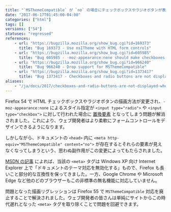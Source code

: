 ```yaml
---
title: "`MSThemeCompatible` が `no` の場合にチェックボックスやラジオボタンが表示されません"
date: "2017-06-17T01:45:00-04:00"
categories: ["html"]
tags: []
versions: ["54"]
statuses: "regressed"
references:
    - url: "https://bugzilla.mozilla.org/show_bug.cgi?id=169373"
      title: "Bug 169373 - Use nsITheme with HTML form controls"
    - url: "https://bugzilla.mozilla.org/show_bug.cgi?id=605985"
      title: "Bug 605985 - -moz-appearance:none should make checkboxes and radios be non-replaced elements (except on Android)"
    - url: "https://bugzilla.mozilla.org/show_bug.cgi?id=966240"
      title: "Bug 966240 - Drop support for MSThemeCompatible"
    - url: "https://bugzilla.mozilla.org/show_bug.cgi?id=1373417"
      title: "Bug 1373417 - Checkboxes and radio buttons are not displayed on Firefox 54+ when <meta http-equiv=\"MSTHEMECOMPATIBLE\" content=\"no\"> is specified"
aliases:
    - "/ja/docs/2017/checkboxes-and-radio-buttons-are-not-displayed-when-msthemecompatible-is-disabled/"
---
```

Firefox 54 で HTML チェックボックスやラジオボタンの描画方法が変更され、`-moz-appearance:none` によるスタイル指定が `<input type="radio">` や `<input type="checkbox">` に対して行われた場合に [置換要素](https://developer.mozilla.org/docs/Web/CSS/Replaced_element) となってしまう問題が解消されました。これにより、ウェブ開発者はより柔軟にフォームコントロールをデザインできるようになります。

しかしながら、ドキュメントの `<head>` 内に `<meta http-equiv="MSThemeCompatible" content="no">` が存在するとそれらの要素が見えなくなってしまうという、思わぬ副作用がこの変更によってもたらされました。

[MSDN の記事](https://msdn.microsoft.com/en-us/library/ms533876(v=vs.85).aspx) によれば、当該の `<meta>` タグは Windows XP 向け Internet Explorer 上で「ドキュメントのテーマ対応を無効化する」もので、Firefox も長いこと部分的な互換性を保ってきました。一方、Google Chrome や Microsoft Edge など他のどのブラウザーもこの非標準の無名機能に対応していません。

問題となった描画リグレッションは Firefox 55 で `MSThemeCompatible` 対応を廃止することで解決されました。ウェブ開発者の皆さんは単純にサイトからこの時代遅れとなった `<meta>` タグを取り除くことで問題を回避できます。
